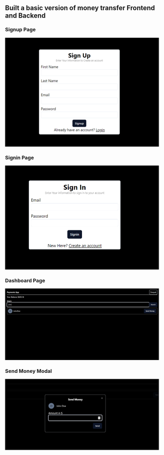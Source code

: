 ## Built a basic version of money transfer Frontend and Backend

### Signup Page

![Signup](images/signup.png)

### Signin Page

![Signin](images/signin.png)

### Dashboard Page

![Dashboard](images/dashboard.png)

### Send Money Modal

![Send Money](images/sendmoneymodal.png)
